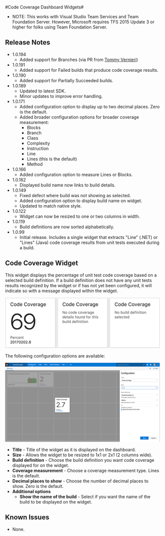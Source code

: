 #Code Coverage Dashboard Widgets#
* NOTE: This works with Visual Studio Team Services and Team Foundation Server. However, Microsoft requires TFS 2015 Update 3 or higher for folks using Team Foundation Server.

## Release Notes
* 1.0.194
    * Added support for Branches (via PR from [Tommy Vernieri](https://github.com/Blackbaud-TommyVernieri))
* 1.0.191
    * Added support for Failed builds that produce code coverage results.
* 1.0.190
    * Added support for Partially Succeeded builds.
* 1.0.189
    * Updated to latest SDK.
    * Minor updates to improve error handling.
* 1.0.171
    * Added configuration option to display up to two decimal places. Zero is the default.
    * Added broader configuration options for broader coverage measurement:
        * Blocks
        * Branch
        * Class
        * Complexity
        * Instruction
        * Line
        * Lines (this is the default)
        * Method
* 1.0.166
    * Added configuration option to measure Lines or Blocks.
* 1.0.162
    * Displayed build name now links to build details.
* 1.0.149
    * Fixed defect where build was not showing as selected.
    * Added configuration option to display build name on widget. 
    * Updated to match native style.
* 1.0.122
    * Widget can now be resized to one or two columns in width.
* 1.0.119
    * Build definitions are now sorted alphabetically.
* 1.0.99
    * Initial release. Includes a single widget that extracts "Line" (.NET) or "Lines" (Java) code coverage results from unit tests executed during a build.

## Code Coverage Widget
This widget displays the percentage of unit test code coverage based on a selected build definition. If a build definition does not have any unit tests results recognized by the widget or if has not yet been configured, it will indicate so with a message displayed within the widget.

![](img/preview1.png)

The following configuration options are available:

![](img/screenshots/configuration.png)

* **Title** - Title of the widget as it is displayed on the dashboard.
* **Size** - Allows the widget to be resized to 1x1 or 2x1 (2 columns wide).
* **Build definition** - Choose the build definition you want code coverage displayed for on the widget.
* **Coverage measurement** - Choose a coverage measurement type. Lines is the default.
* **Decimal places to show** - Choose the number of decimal places to show. Zero is the default.
* **Additional options**
    * **Show the name of the build** - Select if you want the name of the build to be displayed on the widget.

## Known Issues
* None.
